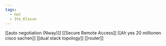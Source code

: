 ```yaml
---
tags:
  - nwt
  - 3te_Klasse
---
```

[[auto negotiation (Nway)]]
[[Secure Remote Access]]
[[Ah yes 20 millionen cisco sachen]]
[[dual stack topology]]
[[router]]
